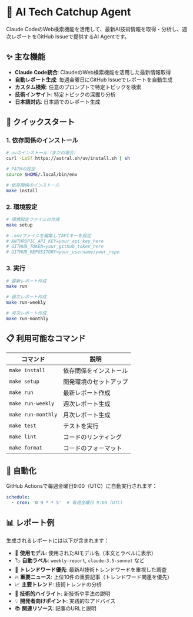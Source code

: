 # 🤖 AI Tech Catchup Agent

Claude CodeのWeb検索機能を活用して、最新AI技術情報を取得・分析し、週次レポートをGitHub Issueで提供するAI Agentです。

## ✨ 主な機能

- **Claude Code統合**: ClaudeのWeb検索機能を活用した最新情報取得
- **自動レポート生成**: 毎週金曜日にGitHub Issueでレポートを自動生成
- **カスタム検索**: 任意のプロンプトで特定トピックを検索
- **技術インサイト**: 特定トピックの深掘り分析
- **日本語対応**: 日本語でのレポート生成

## 🚀 クイックスタート

### 1. 依存関係のインストール

```bash
# uvのインストール（まだの場合）
curl -LsSf https://astral.sh/uv/install.sh | sh

# PATHの設定
source $HOME/.local/bin/env

# 依存関係のインストール
make install
```

### 2. 環境設定

```bash
# 環境設定ファイルの作成
make setup

# .envファイルを編集してAPIキーを設定
# ANTHROPIC_API_KEY=your_api_key_here
# GITHUB_TOKEN=your_github_token_here
# GITHUB_REPOSITORY=your_username/your_repo
```

### 3. 実行

```bash
# 最新レポート作成
make run

# 週次レポート作成
make run-weekly

# 月次レポート作成
make run-monthly
```

## 📋 利用可能なコマンド

| コマンド | 説明 |
|---------|------|
| `make install` | 依存関係をインストール |
| `make setup` | 開発環境のセットアップ |
| `make run` | 最新レポート作成 |
| `make run-weekly` | 週次レポート生成 |
| `make run-monthly` | 月次レポート生成 |
| `make test` | テストを実行 |
| `make lint` | コードのリンティング |
| `make format` | コードのフォーマット |

## 🔄 自動化

GitHub Actionsで毎週金曜日9:00（UTC）に自動実行されます：

```yaml
schedule:
  - cron: '0 9 * * 5'  # 毎週金曜日 9:00 (UTC)
```

## 📊 レポート例

生成されるレポートには以下が含まれます：

- 🤖 **使用モデル**: 使用されたAIモデル名（本文とラベルに表示）
- 🏷️ **自動ラベル**: `weekly-report`, `claude-3.5-sonnet` など
- 🎯 **トレンドワード優先**: 最新AI技術トレンドワードを重視した調査
- 🔥 **重要ニュース**: 上位10件の重要記事（トレンドワード関連を優先）
- 📈 **主要トレンド**: 技術トレンドの分析
- 🚀 **技術的ハイライト**: 新技術や手法の説明
- 💡 **開発者向けポイント**: 実践的なアドバイス
- 📚 **関連リソース**: 記事のURLと説明
